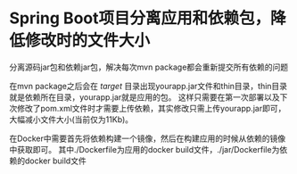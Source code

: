 # Spring Boot项目分离应用和依赖包，降低修改时的文件大小

分离源码jar包和依赖jar包，解决每次mvn package都会重新提交所有依赖的问题

在mvn package之后会在 *target* 目录出现yourapp.jar文件和thin目录，thin目录就是依赖所在目录，yourapp.jar就是应用的包。
这样只需要在第一次部署以及下次修改了pom.xml文件时才需要上传依赖，其实修改只需上传yourapp.jar即可，大幅减小文件大小(当前仅为11Kb)。

在Docker中需要首先将依赖构建一个镜像，然后在构建应用的时候从依赖的镜像中获取即可。
其中./Dockerfile为应用的docker build文件，./jar/Dockerfile为依赖的docker build文件
